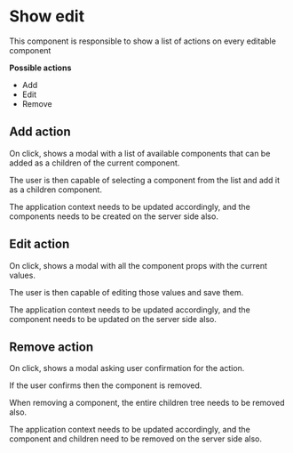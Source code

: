  # Show edit

 This component is responsible to show a list of actions on every editable component

**Possible actions**

- Add
- Edit
- Remove

## Add action

On click, shows a modal with a list of available components that can be added as a children of the current component.

The user is then capable of selecting a component from the list and add it as a children component.

The application context needs to be updated accordingly, and the components needs to be created on the server side also.

## Edit action

On click, shows a modal with all the component props with the current values.

The user is then capable of editing those values and save them.

The application context needs to be updated accordingly, and the component needs to be updated on the server side also.

## Remove action

On click, shows a modal asking user confirmation for the action.

If the user confirms then the component is removed.

When removing a component, the entire children tree needs to be removed also.

The application context needs to be updated accordingly, and the component and children need to be removed on the server side also.